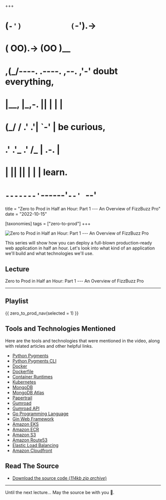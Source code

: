 +++
#   (`-')           (`-').->
#   ( OO).->        (OO )__
# ,(_/----. .----. ,--. ,'-' doubt everything,
# |__,    |\_,-.  ||  | |  |
#  (_/   /    .' .'|  `-'  | be curious,
#  .'  .'_  .'  /_ |  .-.  |
# |       ||      ||  | |  | learn.
# `-------'`------'`--' `--'

title = "Zero to Prod in Half an Hour: Part 1 --- An Overview of FizzBuzz Pro"
date = "2022-10-15"

[taxonomies]
tags = ["zero-to-prod"]
+++

![Zero to Prod in Half an Hour: Part 1 --- An Overview of FizzBuzz Pro](/zerotohero-dev/content/images/size/w1200/2024/03/app.png)

This series will show how you can deploy a full-blown production-ready web
application in half an hour. Let's look into what kind of an application we'll
build and what technologies we'll use.

Lecture
-------

Zero to Prod in Half an Hour: Part 1 --- An Overview of FizzBuzz Pro

--------

Playlist
--------

{{ zero_to_prod_nav(selected = 1) }}

Tools and Technologies Mentioned
--------------------------------

Here are the tools and technologies that were mentioned in the video, along with
related articles and other helpful links.

* [Python Pygments](https://pygments.org/)
* [Python Pygments CLI](https://pygments.org/docs/cmdline/)
* [Docker](https://www.docker.com/)
* [Dockerfile](https://docs.docker.com/engine/reference/builder/)
* [Container Runtimes](https://kubernetes.io/docs/setup/production-environment/container-runtimes/)
* [Kubernetes](https://kubernetes.io/)
* [MongoDB](https://www.mongodb.com/)
* [MongoDB Atlas](https://www.mongodb.com/cloud/atlas)
* [Papertrail](https://www.papertrail.com/)
* [Gumroad](https://gumroad.com/)
* [Gumroad API](https://app.gumroad.com/api)
* [Go Programming Language](https://go.dev/)
* [Gin Web Framework](https://gin-gonic.com/)
* [Amazon EKS](https://aws.amazon.com/eks/)
* [Amazon ECR](https://aws.amazon.com/ecr/)
* [Amazon S3](https://aws.amazon.com/s3/)
* [Amazon Route53](https://aws.amazon.com/route53/)
* [Elastic Load Balancing](https://aws.amazon.com/elasticloadbalancing/)
* [Amazon Cloudfront](https://aws.amazon.com/cloudfront/)

Read The Source
---------------

* [Download the source code (_114kb zip
  archive_)](https://assets.zerotohero.dev/zero-to-prod-in-30/zero-to-prod-in-30.zip)

------------

Until the next lecture... May the source be with you 🦄.
